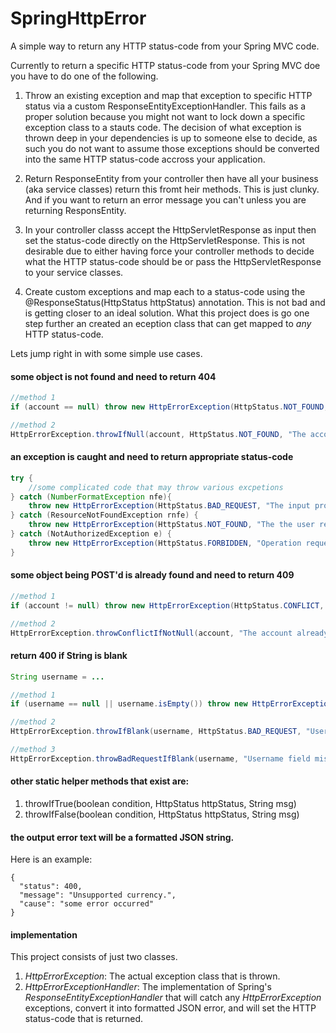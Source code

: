 # SpringHttpError
A simple way to return any HTTP status-code from your Spring MVC code.  

Currently to return a specific HTTP status-code from your Spring MVC doe you have to do one of the following.

1)  Throw an existing exception and map that exception to specific HTTP status via a custom ResponseEntityExceptionHandler.  This fails as a proper solution because you might not want to lock down a specific exception class to a stauts code.  The decision of what exception is thrown deep in your dependencies is up to someone else to decide, as such you do not want to assume those exceptions should be converted into the same HTTP status-code accross your application.

2)  Return ResponseEntity<SomePojo> from your controller then have all your business (aka service classes) return this fromt heir methods.  This is just clunky.  And if you want to return an error message you can't unless you are returning ResponsEntity<String>.

3)  In your controller classs accept the HttpServletResponse  as input then set the status-code directly on the HttpServletResponse.  This is not desirable due to either having force your controller methods to decide what the HTTP status-code should be or pass the HttpServletResponse to your service classes.

4)  Create custom exceptions and map each to a status-code using the @ResponseStatus(HttpStatus httpStatus) annotation.  This is not bad and is getting closer to an ideal solution.  What this project does is go one step further an created an eception class that can get mapped to *any* HTTP status-code.


Lets jump right in with some simple use cases.

#### some object is not found and need to return 404
```java
//method 1
if (account == null) throw new HttpErrorException(HttpStatus.NOT_FOUND, "The account requested for is not found.");

//method 2
HttpErrorException.throwIfNull(account, HttpStatus.NOT_FOUND, "The account requested for is not found.");
```

#### an exception is caught and need to return appropriate status-code
```java
try {
    //some complicated code that may throw various excpetions
} catch (NumberFormatException nfe){
    throw new HttpErrorException(HttpStatus.BAD_REQUEST, "The input provided is not in proper format.", nfe);
} catch (ResourceNotFoundException rnfe) {
    throw new HttpErrorException(HttpStatus.NOT_FOUND, "The the user requested for is not found.", nfe);
} catch (NotAuthorizedException e) {
    throw new HttpErrorException(HttpStatus.FORBIDDEN, "Operation requested is not allowed.", nfe);
}
```

#### some object being POST'd is already found and need to return 409
```java
//method 1
if (account != null) throw new HttpErrorException(HttpStatus.CONFLICT, "The account requested for is not found.");

//method 2
HttpErrorException.throwConflictIfNotNull(account, "The account already exists.");
```

#### return 400 if String is blank
```java
String username = ...

//method 1
if (username == null || username.isEmpty()) throw new HttpErrorException(HttpStatus.BAD_REQUEST, "Username field missing from input request.");

//method 2
HttpErrorException.throwIfBlank(username, HttpStatus.BAD_REQUEST, "Username field missing from input request.");

//method 3
HttpErrorException.throwBadRequestIfBlank(username, "Username field missing from input request.");
```

#### other static helper methods that exist are:
1. throwIfTrue(boolean condition, HttpStatus httpStatus, String msg)
2. throwIfFalse(boolean condition, HttpStatus httpStatus, String msg)

#### the output error text will be a formatted JSON string.  
Here is an example:
```
{  
  "status": 400,  
  "message": "Unsupported currency.",  
  "cause": "some error occurred"  
}  
```

#### implementation
This project consists of just two classes.
1)  *HttpErrorException*:  The actual exception class that is thrown.
2)  *HttpErrorExceptionHandler*:  The implementation of Spring's *ResponseEntityExceptionHandler* that will catch any *HttpErrorException* exceptions, convert it into formatted JSON error, and will set the HTTP status-code that is returned.
